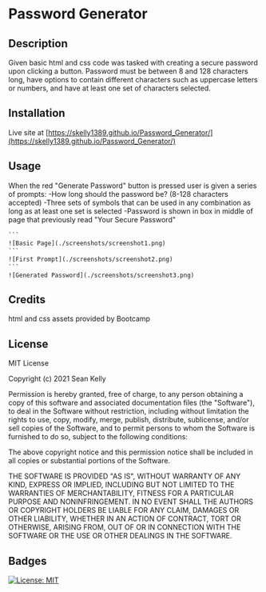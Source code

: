 # Password Generator

## Description

Given basic html and css code was tasked with creating a secure password upon clicking a button. Password must be between 8 and 128
characters long, have options to contain different characters such as uppercase letters or numbers, and have at least one set of characters selected. 

## Installation

Live site at [https://skelly1389.github.io/Password_Generator/](https://skelly1389.github.io/Password_Generator/)

## Usage

When the red "Generate Password" button is pressed user is given a series of prompts:
    -How long should the password be? (8-128 characters accepted)
    -Three sets of symbols that can be used in any combination as long as at least one set is selected
    -Password is shown in box in middle of page that previously read "Your Secure Password"

    ```
    ![Basic Page](./screenshots/screenshot1.png)
    ```
    ![First Prompt](./screenshots/screenshot2.png)
    ```
    ![Generated Password](./screenshots/screenshot3.png)

## Credits

html and css assets provided by Bootcamp

## License

MIT License

Copyright (c) 2021 Sean Kelly

Permission is hereby granted, free of charge, to any person obtaining a copy
of this software and associated documentation files (the "Software"), to deal
in the Software without restriction, including without limitation the rights
to use, copy, modify, merge, publish, distribute, sublicense, and/or sell
copies of the Software, and to permit persons to whom the Software is
furnished to do so, subject to the following conditions:

The above copyright notice and this permission notice shall be included in all
copies or substantial portions of the Software.

THE SOFTWARE IS PROVIDED "AS IS", WITHOUT WARRANTY OF ANY KIND, EXPRESS OR
IMPLIED, INCLUDING BUT NOT LIMITED TO THE WARRANTIES OF MERCHANTABILITY,
FITNESS FOR A PARTICULAR PURPOSE AND NONINFRINGEMENT. IN NO EVENT SHALL THE
AUTHORS OR COPYRIGHT HOLDERS BE LIABLE FOR ANY CLAIM, DAMAGES OR OTHER
LIABILITY, WHETHER IN AN ACTION OF CONTRACT, TORT OR OTHERWISE, ARISING FROM,
OUT OF OR IN CONNECTION WITH THE SOFTWARE OR THE USE OR OTHER DEALINGS IN THE
SOFTWARE.

## Badges

[![License: MIT](https://img.shields.io/badge/License-MIT-yellow.svg)](https://opensource.org/licenses/MIT)
